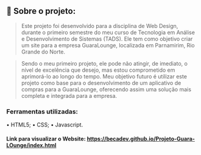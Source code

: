 ## 📂 Sobre o projeto:
> Este projeto foi desenvolvido para a disciplina de Web Design, durante o primeiro semestre do meu curso de Tecnologia em Análise e Desenvolvimento de Sistemas (TADS). Ele tem como objetivo criar um site para a empresa GuaraLounge, localizada em Parnamirim, Rio Grande do Norte.

> Sendo o meu primeiro projeto, ele pode não atingir, de imediato, o nível de excelência que desejo, mas estou comprometido em aprimorá-lo ao longo do tempo. Meu objetivo futuro é utilizar este projeto como base para o desenvolvimento de um aplicativo de compras para a GuaraLounge, oferecendo assim uma solução mais completa e integrada para a empresa.





### Ferramentas utilizadas:
• HTML5;
• CSS;
• Javascript.

#### Link para visualizar o Website: https://becadev.github.io/Projeto-Guara-LOunge/index.html
